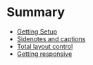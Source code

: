 # Summary

* [Getting Setup](README.md)
* [Sidenotes and captions](sidenotes-and-captions.md)
* [Total layout control](total-layout-control.md)
* [Getting responsive](getting-responsive.md)

